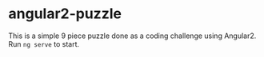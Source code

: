 # angular2-puzzle
This is a simple 9 piece puzzle done as a coding challenge using Angular2. Run `ng serve` to start.
